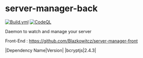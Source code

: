 # server-manager-back
[![Build.yml](https://github.com/Blazkowitcz/server-manager-back/actions/workflows/build.yml/badge.svg)](https://github.com/Blazkowitcz/server-manager-back/actions/workflows/build.yml) [![CodeQL](https://github.com/Blazkowitcz/server-manager-back/actions/workflows/codeql.yml/badge.svg)](https://github.com/Blazkowitcz/server-manager-back/actions/workflows/codeql.yml)

Daemon to watch and manage your server

Front-End : https://github.com/Blazkowitcz/server-manager-front

|Dependency Name|Version|
|bcryptjs|2.4.3|